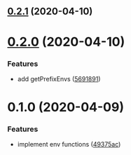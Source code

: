 <a name="0.2.1"></a>

## [0.2.1](https://github.com/tkesgar/reno/compare/v0.2.0...v0.2.1) (2020-04-10)

<a name="0.2.0"></a>

# [0.2.0](https://github.com/tkesgar/reno/compare/v0.1.0...v0.2.0) (2020-04-10)

### Features

- add getPrefixEnvs ([5691891](https://github.com/tkesgar/reno/commit/5691891))

<a name="0.1.0"></a>

# 0.1.0 (2020-04-09)

### Features

- implement env functions
  ([49375ac](https://github.com/tkesgar/reno/commit/49375ac))
